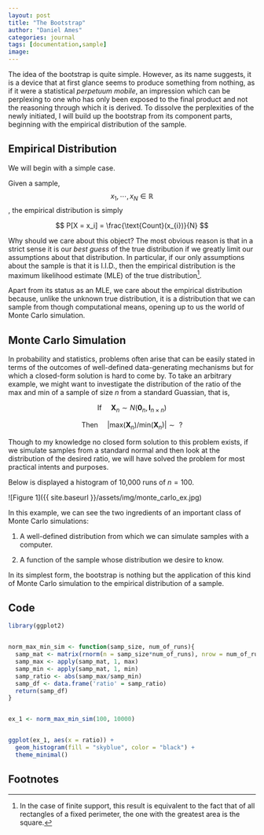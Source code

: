 ```yaml
---
layout: post
title: "The Bootstrap"
author: "Daniel Ames"
categories: journal
tags: [documentation,sample]
image: 
---
```


The idea of the bootstrap is quite simple. However, as its name suggests, it is a device that at first glance seems to produce something from nothing, as if it were a statistical _perpetuum mobile_, an impression which can be perplexing to one who has only been exposed to the final product and not the reasoning through which it is derived. To dissolve the perplexities of the newly initiated, I will build up the bootstrap from its component parts, beginning with the empirical distribution of the sample. 

## Empirical Distribution

We will begin with a simple case.

Given a sample, $$x_{1},\cdots,x_{N} \in \mathbb{R}$$, the empirical distribution is simply

$$
P[X = x_i] = \frac{\text{Count}(x_{i})}{N} 
$$

Why should we care about this object? The most obvious reason is that in a strict sense it is our _best guess_ of the true distribution if we greatly limit our assumptions about that distribution. In particular, if our only assumptions about the sample is that it is I.I.D., then the empirical distribution is the maximum likelihood estimate (MLE) of the true distribution[^1].

Apart from its status as an MLE, we care about the empirical distribution because, unlike the unknown true distribution, it is a distribution that we can sample from though computational means, opening up to us the world of Monte Carlo simulation.


## Monte Carlo Simulation

In probability and statistics, problems often arise that can be easily stated in terms of the outcomes of well-defined data-generating mechanisms but for which a closed-form solution is hard to come by. To take an arbitrary example, we might want to investigate the distribution of the ratio of the max and min of a sample of size $n$ from a standard Guassian, that is,

$$
\text{If} \hspace{15pt} \boldsymbol{X}_{n} \sim N(\boldsymbol{0}_{n},\boldsymbol{I}_{n\times n})
$$

$$
\text{Then} \hspace{15pt} | \text{max}(\boldsymbol{X}_{n})/\text{min}(\boldsymbol{X}_{n}) |  \sim \text{  ?}
$$

Though to my knowledge no closed form solution to this problem exists, if we simulate samples from a standard normal and then look at the distribution of the desired ratio, we will have solved the problem for most practical intents and purposes.

Below is displayed a histogram of 10,000 runs of $n = 100$.

![Figure 1]({{ site.baseurl }}/assets/img/monte_carlo_ex.jpg)

In this example, we can see the two ingredients of an important class of Monte Carlo simulations:

1. A well-defined distribution from which we can simulate samples with a computer.

2. A function of the sample whose distribution we desire to know.

In its simplest form, the bootstrap is nothing but the application of this kind of Monte Carlo simulation to the empirical distribution of a sample.


## Code
```R
library(ggplot2)


norm_max_min_sim <- function(samp_size, num_of_runs){
  samp_mat <- matrix(rnorm(n = samp_size*num_of_runs), nrow = num_of_runs)
  samp_max <- apply(samp_mat, 1, max)
  samp_min <- apply(samp_mat, 1, min)
  samp_ratio <- abs(samp_max/samp_min)
  samp_df <- data.frame('ratio' = samp_ratio)
  return(samp_df)
}


ex_1 <- norm_max_min_sim(100, 10000)


ggplot(ex_1, aes(x = ratio)) +
  geom_histogram(fill = "skyblue", color = "black") +
  theme_minimal()
```

## Footnotes
[^1]: In the case of finite support, this result is equivalent to the fact that of all rectangles of a fixed perimeter, the one with the greatest area is the square.



